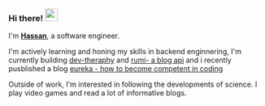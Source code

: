 ### Hi there! <img src="https://emojis.slackmojis.com/emojis/images/1536351075/4594/blob-wave.gif" width="25"/>

I'm [**Hassan**](https://hassanamirii.github.io/), a software engineer.

I'm actively learning and honing my skills in backend enginnering, I'm currently building [dev-theraphy](https://github.com/HassanAmirii/devtheraphy) and [rumi- a blog api](https://github.com/HassanAmirii/rumi) and i recently pusblished a blog [eureka - how to become competent in coding](https://hassan2bit.bearblog.dev/eureka-how-to-become-competent-in-coding/)


Outside of work, I'm interested in following the developments of science. I play video games and read a lot of informative blogs.

